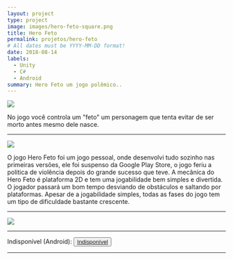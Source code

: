 ```yaml
---
layout: project
type: project
image: images/hero-feto-square.png
title: Hero Feto
permalink: projetos/hero-feto
# All dates must be YYYY-MM-DD format!
date: 2018-08-14
labels:
  - Unity
  - C#
  - Android
summary: Hero Feto um jogo polêmico..
---
```


<img class="ui image" src="{{ site.baseurl }}/images/hero_feto-header.png">

No jogo você controla um "feto" um personagem que tenta evitar de ser morto antes mesmo dele nasce.
<hr>

<img class="ui image" src="{{ site.baseurl }}/images/screenshots/hf-1.png">

O jogo Hero Feto foi um jogo pessoal, onde desenvolvi tudo sozinho nas primeiras versões, ele foi suspenso da Google Play Store, o jogo feriu a politica de violência depois do grande sucesso que teve. A mecânica do Hero Feto é plataforma 2D e tem uma jogabilidade bem simples e divertida. O jogador passará um bom tempo desviando de obstáculos e saltando por plataformas. Apesar de a jogabilidade simples, todas as fases do jogo tem um tipo de dificuldade bastante crescente.
<hr>

<img class="ui centered medium circular image" src="{{ site.baseurl }}/images/hero_feto-playstore.png">

<hr>

<div>
  Indisponível <i class="fas fa-times"></i> (Android):
  <button>
    <a href="">
      <i class="fab fa-google-play"></i> Indisponível</a>
  </button>
</div>

<hr>